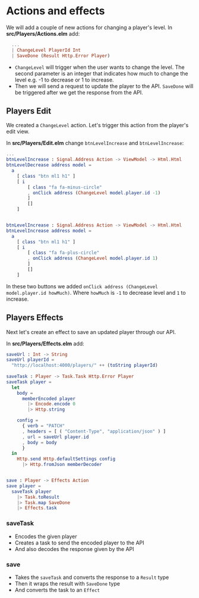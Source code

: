 # Actions and effects

We will add a couple of new actions for changing a player's level. In __src/Players/Actions.elm__ add:

```elm
  ...
  | ChangeLevel PlayerId Int
  | SaveDone (Result Http.Error Player)
```

- `ChangeLevel` will trigger when the user wants to change the level. The second parameter is an integer that indicates how much to change the level e.g. -1 to decrease or 1 to increase.
- Then we will send a request to update the player to the API. `SaveDone` will be triggered after we get the response from the API.

## Players Edit

We created a `ChangeLevel` action. Let's trigger this action from the player's edit view.

In __src/Players/Edit.elm__ change `btnLevelIncrease` and `btnLevelIncrease`:

```elm
...
btnLevelIncrease : Signal.Address Action -> ViewModel -> Html.Html
btnLevelDecrease address model =
  a
    [ class "btn ml1 h1" ]
    [ i
        [ class "fa fa-minus-circle"
        , onClick address (ChangeLevel model.player.id -1)
        ]
        []
    ]


btnLevelIncrease : Signal.Address Action -> ViewModel -> Html.Html
btnLevelIncrease address model =
  a
    [ class "btn ml1 h1" ]
    [ i
        [ class "fa fa-plus-circle"
        , onClick address (ChangeLevel model.player.id 1)
        ]
        []
    ]
```

In these two buttons we added `onClick address (ChangeLevel model.player.id howMuch)`. Where `howMuch` is `-1` to decrease level and `1` to increase.



## Players Effects

Next let's create an effect to save an updated player through our API.

In __src/Players/Effects.elm__ add:

```elm
saveUrl : Int -> String
saveUrl playerId =
  "http://localhost:4000/players/" ++ (toString playerId)
  
saveTask : Player -> Task.Task Http.Error Player
saveTask player =
  let
    body =
      memberEncoded player
        |> Encode.encode 0
        |> Http.string

    config =
      { verb = "PATCH"
      , headers = [ ( "Content-Type", "application/json" ) ]
      , url = saveUrl player.id
      , body = body
      }
  in
    Http.send Http.defaultSettings config
      |> Http.fromJson memberDecoder


save : Player -> Effects Action
save player =
  saveTask player
    |> Task.toResult
    |> Task.map SaveDone
    |> Effects.task
```

### saveTask

- Encodes the given player
- Creates a task to send the encoded player to the API
- And also decodes the response given by the API

### save

- Takes the `saveTask` and converts the response to a `Result` type
- Then it wraps the result with `SaveDone` type
- And converts the task to an `Effect` 